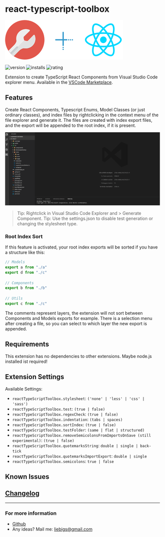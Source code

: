# react-typescript-toolbox

![tool](images/logo.png)![plus](images/plus.png)![react](images/react.png)

![version](https://vsmarketplacebadge.apphb.com/version-short/svenliebig.react-typescript-toolbox.svg?style=flat-square)
![installs](https://vsmarketplacebadge.apphb.com/installs-short/svenliebig.react-typescript-toolbox.svg?style=flat-square)
![rating](https://vsmarketplacebadge.apphb.com/rating-short/svenliebig.react-typescript-toolbox.svg?style=flat-square)

Extension to create TypeScript React Components from Visual Studio Code explorer menu. Available in the [VSCode Marketplace](https://marketplace.visualstudio.com/items?itemName=svenliebig.react-typescript-toolbox#overview).

## Features

Create React Components, Typescript Enums, Model Classes (or just ordinary classes), and index files by rightclicking in the context menu of the file explorer and generate it. The files are created with index export files, and the export will be appended to the root index, if it is present.

![tool](images/showcase.gif)

> Tip: Rightclick in Visual Studio Code Explorer and > Generate Component.
> Tip: Use the settings.json to disable test generation or changing the stylesheet type.

### Root Index Sort

If this feature is activated, your root index exports will be sorted if you have a structure like this:

```typescript
// Models
export a from "./a"
export d from "./c"

// Components
export b from "./b"

// Utils
export c from "./c"
```

The comments represent layers, the extension will not sort between Components and Models exports for example. There is a selection menu after creating a file, so you can select to which layer the new export is appended.

## Requirements

This extension has no dependencies to other extensions. Maybe node.js installed ist required!

## Extension Settings

Available Settings:

* `reactTypeScriptToolbox.stylesheet`: `('none' | 'less' | 'css' | 'sass')`
* `reactTypeScriptToolbox.test`: `(true | false)`
* `reactTypeScriptToolbox.regexCheck`: `(true | false)`
* `reactTypeScriptToolbox.indentation`: `(tabs | spaces)`
* `reactTypeScriptToolbox.sortIndex`: `(true | false)`
* `reactTypeScriptToolbox.testFolder`: `(same | flat | structured)`
* `reactTypeScriptToolbox.removeSemicolonsFromImportsOnSave (still experimental)`: `(true | false)`
* `reactTypeScriptToolbox.quotemarksString`: `double | single | back-tick`
* `reactTypeScriptToolbox.quotemarksImportExport`: `double | single`
* `reactTypeScriptToolbox.semicolons`: `true | false`

## Known Issues

## [Changelog](https://github.com/Sly321/react-typescript-toolbox/blob/master/CHANGELOG.md)

-----------------------------------------------------------------------

### For more information

* [Github](https://github.com/Sly321/react-typescript-toolbox)
* Any ideas? Mail me: liebigs@gmail.com